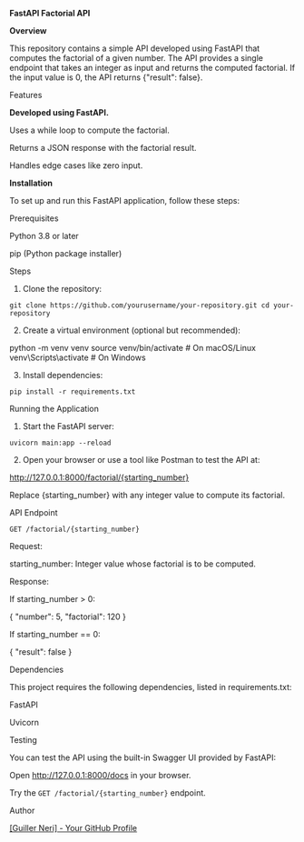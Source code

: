 **FastAPI Factorial API**

**Overview**

This repository contains a simple API developed using FastAPI that computes the factorial of a given number. The API provides a single endpoint that takes an integer as input and returns the computed factorial. If the input value is 0, the API returns {"result": false}.

Features

**Developed using FastAPI.**

Uses a while loop to compute the factorial.

Returns a JSON response with the factorial result.

Handles edge cases like zero input.

**Installation**

To set up and run this FastAPI application, follow these steps:

Prerequisites

Python 3.8 or later

pip (Python package installer)

Steps

1. Clone the repository:

```git clone https://github.com/yourusername/your-repository.git cd your-repository```

2. Create a virtual environment (optional but recommended):

python -m venv venv
source venv/bin/activate  # On macOS/Linux
venv\Scripts\activate     # On Windows

3. Install dependencies:

```pip install -r requirements.txt```

Running the Application

1. Start the FastAPI server:

```uvicorn main:app --reload```

2. Open your browser or use a tool like Postman to test the API at:

http://127.0.0.1:8000/factorial/{starting_number}

Replace {starting_number} with any integer value to compute its factorial.

API Endpoint

```GET /factorial/{starting_number}```

Request:

starting_number: Integer value whose factorial is to be computed.

Response:

If starting_number > 0:

{
  "number": 5,
  "factorial": 120
}

If starting_number == 0:

{
  "result": false
}

Dependencies

This project requires the following dependencies, listed in requirements.txt:

FastAPI

Uvicorn

Testing

You can test the API using the built-in Swagger UI provided by FastAPI:

Open http://127.0.0.1:8000/docs in your browser.

Try the ```GET /factorial/{starting_number}``` endpoint.

Author

[[Guiller Neri] - Your GitHub Profile](https://github.com/neri-Guiller09)
